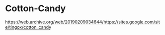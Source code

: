 # Cotton-Candy

https://web.archive.org/web/20190209034644/https://sites.google.com/site/tingox/cotton_candy

